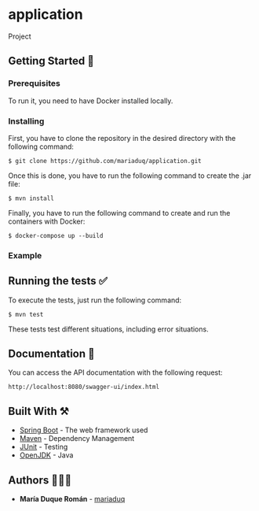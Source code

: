 # application

Project

## Getting Started 🚀

### Prerequisites

To run it, you need to have Docker installed locally. 

### Installing

First, you have to clone the repository in the desired directory with the following command:

```
$ git clone https://github.com/mariaduq/application.git
```
Once this is done, you have to run the following command to create the .jar file:

```
$ mvn install
```
Finally, you have to run the following command to create and run the containers with Docker:

```
$ docker-compose up --build
```

### Example


## Running the tests ✅

To execute the tests, just run the following command:

```
$ mvn test
```
These tests test different situations, including error situations.


## Documentation 📄

You can access the API documentation with the following request:

```
http://localhost:8080/swagger-ui/index.html
```

## Built With ⚒️

* [Spring Boot](https://spring.io) - The web framework used
* [Maven](https://maven.apache.org/) - Dependency Management
* [JUnit](https://junit.org/junit5/) - Testing
* [OpenJDK](https://openjdk.org) - Java

## Authors 👩🏼‍💻

* **María Duque Román** - [mariaduq](https://github.com/mariaduq)

